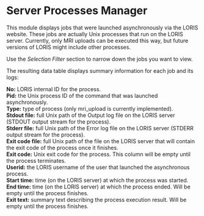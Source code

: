 # Server Processes Manager

This module displays jobs that were launched asynchronously via the LORIS website. These jobs are actually Unix processes that run on the LORIS server. Currently, only MRI uploads can be executed this way, but future versions of LORIS might include other processes.

Use the *Selection Filter* section to narrow down the jobs you want to view.

The resulting data table displays summary information for each job and its logs:

**No:** LORIS internal ID for the process.<br>
**Pid:** the Unix process ID of the command that was launched asynchronously.<br>
**Type:** type of process (only mri_upload is currently implemented).<br>
**Stdout file:** full Unix path of the Output log file on the LORIS server (STDOUT output stream for the process).<br>
**Stderr file:** full Unix path of the Error log file on the LORIS server (STDERR output stream for the process).<br>
**Exit code file:** full Unix path of the file on the LORIS server that will contain the exit code of the process once it finishes.<br>
**Exit code:** Unix exit code for the process. This column will be empty until the process terminates.<br>
**Userid:** the LORIS username of the user that launched the asynchronous process.<br>
**Start time:** time (on the LORIS server) at which the process was started.<br>
**End time:** time (on the LORIS server) at which the process ended. Will be empty until the process finishes.<br>
**Exit text:** summary text describing the process execution result. Will be empty until the process finishes.
